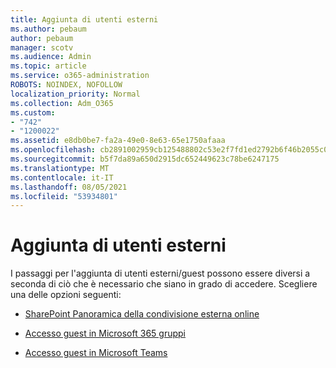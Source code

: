 ```yaml
---
title: Aggiunta di utenti esterni
ms.author: pebaum
author: pebaum
manager: scotv
ms.audience: Admin
ms.topic: article
ms.service: o365-administration
ROBOTS: NOINDEX, NOFOLLOW
localization_priority: Normal
ms.collection: Adm_O365
ms.custom:
- "742"
- "1200022"
ms.assetid: e8db0be7-fa2a-49e0-8e63-65e1750afaaa
ms.openlocfilehash: cb2891002959cb125488802c53e2f7fd1ed2792b6f46b2055c0ec046c0bd4e52
ms.sourcegitcommit: b5f7da89a650d2915dc652449623c78be6247175
ms.translationtype: MT
ms.contentlocale: it-IT
ms.lasthandoff: 08/05/2021
ms.locfileid: "53934801"
---
```

# <a name="adding-external-users"></a>Aggiunta di utenti esterni

I passaggi per l'aggiunta di utenti esterni/guest possono essere diversi a seconda di ciò che è necessario che siano in grado di accedere. Scegliere una delle opzioni seguenti:
  
- [SharePoint Panoramica della condivisione esterna online](https://docs.microsoft.com/sharepoint/external-sharing-overview)

- [Accesso guest in Microsoft 365 gruppi](https://support.office.com/article/guest-access-in-office-365-groups-bfc7a840-868f-4fd6-a390-f347bf51aff6)

- [Accesso guest in Microsoft Teams](https://docs.microsoft.com/microsoftteams/guest-access-checklist)
